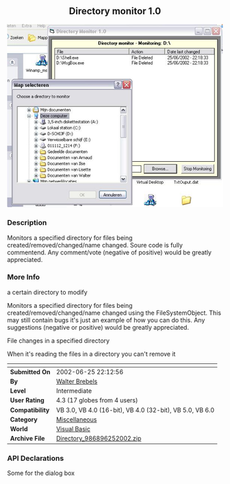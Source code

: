 ﻿<div align="center">

## Directory monitor 1\.0

<img src="PIC20026251627177947.JPG">
</div>

### Description

Monitors a specified directory for files being created/removed/changed/name changed. Soure code is fully commentend. Any comment/vote (negative of positive) would be greatly appreciated.
 
### More Info
 
a certain directory to modify

Monitors a specified directory for files being created/removed/changed/name changed using the FileSystemObject. This may still contain bugs it's just an example of how you can do this. Any suggestions (negative or positive) would be greatly appreciated.

File changes in a specified directory

When it's reading the files in a directory you can't remove it


<span>             |<span>
---                |---
**Submitted On**   |2002-06-25 22:12:56
**By**             |[Walter Brebels](https://github.com/Planet-Source-Code/PSCIndex/blob/master/ByAuthor/walter-brebels.md)
**Level**          |Intermediate
**User Rating**    |4.3 (17 globes from 4 users)
**Compatibility**  |VB 3\.0, VB 4\.0 \(16\-bit\), VB 4\.0 \(32\-bit\), VB 5\.0, VB 6\.0
**Category**       |[Miscellaneous](https://github.com/Planet-Source-Code/PSCIndex/blob/master/ByCategory/miscellaneous__1-1.md)
**World**          |[Visual Basic](https://github.com/Planet-Source-Code/PSCIndex/blob/master/ByWorld/visual-basic.md)
**Archive File**   |[Directory\_986896252002\.zip](https://github.com/Planet-Source-Code/walter-brebels-directory-monitor-1-0__1-36266/archive/master.zip)

### API Declarations

Some for the dialog box





